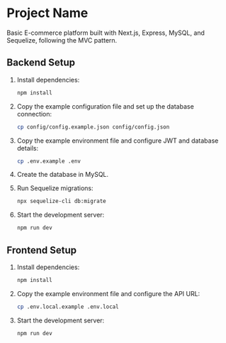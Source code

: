 # Project Name

Basic E-commerce platform built with Next.js, Express, MySQL, and Sequelize, following the MVC pattern.

## Backend Setup

1. Install dependencies:
   ```sh
   npm install
   ```

2. Copy the example configuration file and set up the database connection:
   ```sh
   cp config/config.example.json config/config.json
   ```

3. Copy the example environment file and configure JWT and database details:
   ```sh
   cp .env.example .env
   ```

4. Create the database in MySQL.

5. Run Sequelize migrations:
   ```sh
   npx sequelize-cli db:migrate
   ```

6. Start the development server:
   ```sh
   npm run dev
   ```

## Frontend Setup

1. Install dependencies:
   ```sh
   npm install
   ```

2. Copy the example environment file and configure the API URL:
   ```sh
   cp .env.local.example .env.local
   ```

3. Start the development server:
   ```sh
   npm run dev
   ```
